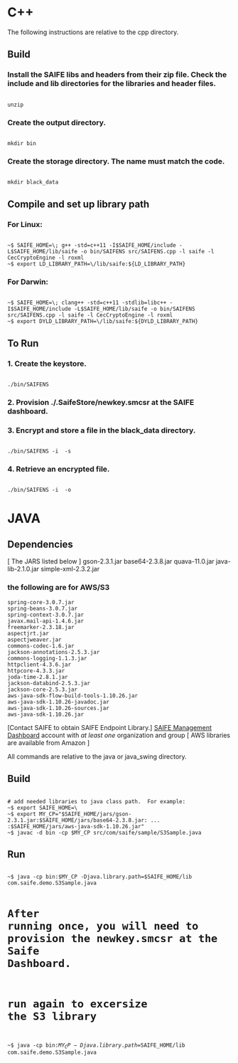 # C++
The following instructions are relative to the cpp directory.

## Build

### Install the SAIFE libs and headers from their zip file. Check the include and lib directories for the libraries and header files.
<code>
unzip <latest libsaife zip file>
</code>

### Create the output directory.
<code>
mkdir bin
</code>

### Create the storage directory.  The name must match the code.
<code>
mkdir black_data
</code>

## Compile and set up library path

### For Linux:
<code>
~$ SAIFE_HOME=\<path to cpp lib\>; g++ -std=c++11 -I$SAIFE_HOME/include -L$SAIFE_HOME/lib/saife -o bin/SAIFENS src/SAIFENS.cpp -l saife -l CecCryptoEngine -l roxml
~$ export LD_LIBRARY_PATH=\<path to cpp lib\>/lib/saife:${LD_LIBRARY_PATH}
</code>

### For Darwin:
<code>
~$ SAIFE_HOME=\<path to cpp lib\>; clang++ -std=c++11 -stdlib=libc++ -I$SAIFE_HOME/include -L$SAIFE_HOME/lib/saife -o bin/SAIFENS src/SAIFENS.cpp -l saife -l CecCryptoEngine -l roxml
~$ export DYLD_LIBRARY_PATH=\<path to cpp lib\>/lib/saife:${DYLD_LIBRARY_PATH}
</code>

## To Run

### 1. Create the keystore.
<code>
./bin/SAIFENS  
</code>

### 2. Provision ./.SaifeStore/newkey.smcsr at the SAIFE dashboard.

### 3. Encrypt and store a file in the black_data directory.
<code>
./bin/SAIFENS -i <a_file_to_store> -s
</code>

### 4. Retrieve an encrypted file.
<code>
./bin/SAIFENS -i <a_file_to_retrieve> -o <the_new_file_name>
</code>




# JAVA
## Dependencies
[ The JARS listed below ]
	gson-2.3.1.jar 
	base64-2.3.8.jar
	quava-11.0.jar
	java-lib-2.1.0.jar 
	simple-xml-2.3.2.jar
### the following are for AWS/S3
	spring-core-3.0.7.jar
	spring-beans-3.0.7.jar
	spring-context-3.0.7.jar
	javax.mail-api-1.4.6.jar
	freemarker-2.3.18.jar
	aspectjrt.jar
	aspectjweaver.jar
	commons-codec-1.6.jar
	jackson-annotations-2.5.3.jar
	commons-logging-1.1.3.jar
	httpclient-4.3.6.jar
	httpcore-4.3.3.jar
	joda-time-2.8.1.jar
	jackson-databind-2.5.3.jar
	jackson-core-2.5.3.jar
	aws-java-sdk-flow-build-tools-1.10.26.jar
	aws-java-sdk-1.10.26-javadoc.jar
	aws-java-sdk-1.10.26-sources.jar
	aws-java-sdk-1.10.26.jar


[Contact SAIFE to obtain SAIFE Endpoint Library.]
[SAIFE Management Dashboard](https://dashboard.saifeinc.com/) account with <i/>at least one</i> organization and group
[ AWS libraries are available from Amazon ]

All commands are relative to the java or java_swing directory.

## Build
<code>
# add needed libraries to java class path.  For example:
~$ export SAIFE_HOME=\<path to java lib\>
~$ export MY_CP="$SAIFE_HOME/jars/gson-2.3.1.jar:$SAIFE_HOME/jars/base64-2.3.8.jar: ... :$SAIFE_HOME/jars/aws-java-sdk-1.10.26.jar"
~$ javac -d bin -cp $MY_CP src/com/saife/sample/S3Sample.java
</code>

## Run
<code>
~$ java -cp bin:$MY_CP -Djava.library.path=$SAIFE_HOME/lib com.saife.demo.S3Sample.java

# After running once, you will need to provision the newkey.smcsr at the Saife Dashboard.  
# run again to excersize the S3 library

~$ java -cp bin:$MY_CP -Djava.library.path=$SAIFE_HOME/lib com.saife.demo.S3Sample.java
</code>

</code>

